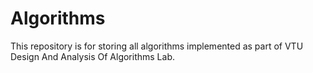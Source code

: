 # Algorithms
This repository is for storing all algorithms implemented as part of VTU Design And Analysis Of Algorithms Lab.
